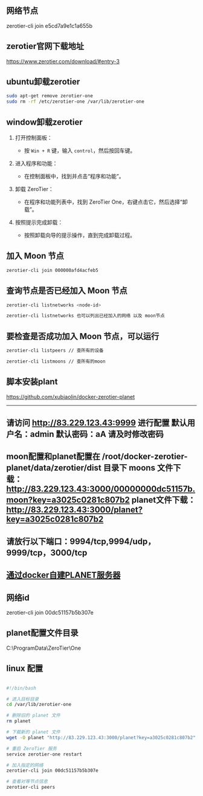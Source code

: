 ## 网络节点 
zerotier-cli join e5cd7a9e1c1a655b

## zerotier官网下载地址 

https://www.zerotier.com/download/#entry-3

## ubuntu卸载zerotier
```bash
sudo apt-get remove zerotier-one
sudo rm -rf /etc/zerotier-one /var/lib/zerotier-one
```
## window卸载zerotier
1. 打开控制面板：
   - 按 `Win + R` 键，输入 `control`，然后按回车键。

2. 进入程序和功能：
   - 在控制面板中，找到并点击“程序和功能”。

3. 卸载 ZeroTier：
   - 在程序和功能列表中，找到 ZeroTier One，右键点击它，然后选择“卸载”。

4. 按照提示完成卸载：
   - 按照卸载向导的提示操作，直到完成卸载过程。

##  加入 Moon 节点 
```bash
zerotier-cli join 000000afd4acfeb5 
```
## 查询节点是否已经加入 Moon 节点
``` bash
zerotier-cli listnetworks <node-id>

zerotier-cli listnetworks 也可以列出已经加入的网络 以及 moon节点
```
## 要检查是否成功加入 Moon 节点，可以运行
``` bash
zerotier-cli listpeers // 查所有的设备

zerotier-cli listmoons // 查所有的moon
```

## 脚本安装plant
https://github.com/xubiaolin/docker-zerotier-planet

---------------------------
请访问 http://83.229.123.43:9999 进行配置
默认用户名：admin
默认密码：aA
请及时修改密码
---------------------------
moon配置和planet配置在 /root/docker-zerotier-planet/data/zerotier/dist 目录下
moons 文件下载： http://83.229.123.43:3000/00000000dc51157b.moon?key=a3025c0281c807b2 
planet文件下载： http://83.229.123.43:3000/planet?key=a3025c0281c807b2 
---------------------------
请放行以下端口：9994/tcp,9994/udp，9999/tcp，3000/tcp
---------------------------

## [通过docker自建PLANET服务器](https://blog.csdn.net/qq_45692552/article/details/142104463)

## 网络id 
zerotier-cli join 00dc51157b5b307e
## planet配置文件目录 

C:\ProgramData\ZeroTier\One

## linux 配置

``` sh

#!/bin/bash

# 进入目标目录
cd /var/lib/zerotier-one

# 删除旧的 planet 文件
rm planet

# 下载新的 planet 文件
wget -O planet "http://83.229.123.43:3000/planet?key=a3025c0281c807b2"

# 重启 ZeroTier 服务
service zerotier-one restart

# 加入指定的网络
zerotier-cli join 00dc51157b5b307e

# 查看对等节点信息
zerotier-cli peers

```